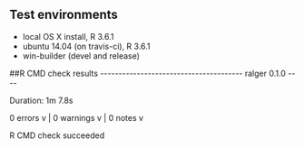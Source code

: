 ## Test environments
* local OS X install, R 3.6.1
* ubuntu 14.04 (on travis-ci), R 3.6.1
* win-builder (devel and release)

##R CMD check results --------------------------------------- ralger 0.1.0 ----

Duration: 1m 7.8s

0 errors v | 0 warnings v | 0 notes v

R CMD check succeeded
